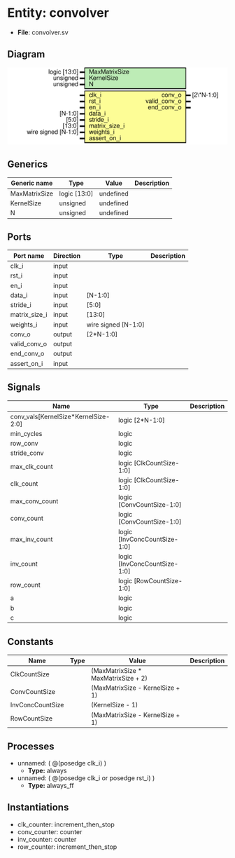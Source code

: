 
# Entity: convolver 
- **File**: convolver.sv

## Diagram
![Diagram](convolver.svg "Diagram")
## Generics

| Generic name  | Type         | Value     | Description |
| ------------- | ------------ | --------- | ----------- |
| MaxMatrixSize | logic [13:0] | undefined |             |
| KernelSize    | unsigned     | undefined |             |
| N             | unsigned     | undefined |             |

## Ports

| Port name     | Direction | Type                | Description |
| ------------- | --------- | ------------------- | ----------- |
| clk_i         | input     |                     |             |
| rst_i         | input     |                     |             |
| en_i          | input     |                     |             |
| data_i        | input     | [N-1:0]             |             |
| stride_i      | input     | [5:0]               |             |
| matrix_size_i | input     | [13:0]              |             |
| weights_i     | input     | wire signed [N-1:0] |             |
| conv_o        | output    | [2*N-1:0]           |             |
| valid_conv_o  | output    |                     |             |
| end_conv_o    | output    |                     |             |
| assert_on_i   | input     |                     |             |

## Signals

| Name                                 | Type                         | Description |
| ------------------------------------ | ---------------------------- | ----------- |
| conv_vals[KernelSize*KernelSize-2:0] | logic [2*N-1:0]              |             |
| min_cycles                           | logic                        |             |
| row_conv                             | logic                        |             |
| stride_conv                          | logic                        |             |
| max_clk_count                        | logic [ClkCountSize-1:0]     |             |
| clk_count                            | logic [ClkCountSize-1:0]     |             |
| max_conv_count                       | logic [ConvCountSize-1:0]    |             |
| conv_count                           | logic [ConvCountSize-1:0]    |             |
| max_inv_count                        | logic [InvConcCountSize-1:0] |             |
| inv_count                            | logic [InvConcCountSize-1:0] |             |
| row_count                            | logic [RowCountSize-1:0]     |             |
| a                                    | logic                        |             |
| b                                    | logic                        |             |
| c                                    | logic                        |             |

## Constants

| Name             | Type | Value                               | Description |
| ---------------- | ---- | ----------------------------------- | ----------- |
| ClkCountSize     |      | (MaxMatrixSize * MaxMatrixSize + 2) |             |
| ConvCountSize    |      | (MaxMatrixSize - KernelSize + 1)    |             |
| InvConcCountSize |      | (KernelSize - 1)                    |             |
| RowCountSize     |      | (MaxMatrixSize - KernelSize + 1)    |             |

## Processes
- unnamed: ( @(posedge clk_i) )
  - **Type:** always
- unnamed: ( @(posedge clk_i or posedge rst_i) )
  - **Type:** always_ff

## Instantiations

- clk_counter: increment_then_stop
- conv_counter: counter
- inv_counter: counter
- row_counter: increment_then_stop
